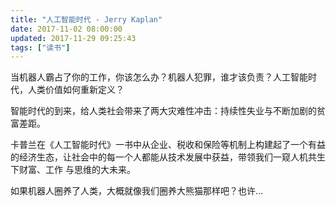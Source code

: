 ```yaml
---
title: "人工智能时代 - Jerry Kaplan"
date: 2017-11-02 08:00:00
updated: 2017-11-29 09:25:43
tags: ["读书"]
---
```

当机器人霸占了你的工作，你该怎么办？机器人犯罪，谁才该负责？人工智能时代，人类价值如何重新定义？
  
智能时代的到来，给人类社会带来了两大灾难性冲击：持续性失业与不断加剧的贫富差距。
  
卡普兰在《人工智能时代》一书中从企业、税收和保险等机制上构建起了一个有益的经济生态，让社会中的每一个人都能从技术发展中获益，带领我们一窥人机共生下财富、工作
与思维的大未来。
  
如果机器人圈养了人类，大概就像我们圈养大熊猫那样吧？也许...
  
